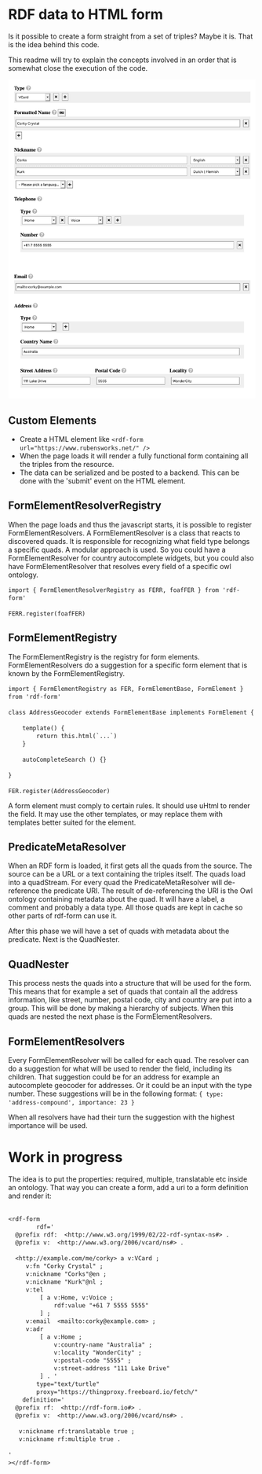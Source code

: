 # RDF data to HTML form

Is it possible to create a form straight from a set of triples?
Maybe it is. That is the idea behind this code.

This readme will try to explain the concepts involved in an order that is somewhat close the execution of the code.

![alt text][logo]

## Custom Elements

- Create a HTML element like ```<rdf-form url="https://www.rubensworks.net/" />```
- When the page loads it will render a fully functional form containing all the triples from the resource.
- The data can be serialized and be posted to a backend. This can be done with the 'submit' event on the HTML element.

## FormElementResolverRegistry

When the page loads and thus the javascript starts, it is possible to register FormElementResolvers.
A FormElementResolver is a class that reacts to discovered quads. It is responsible for recognizing what field type belongs a specific quads. A modular approach is used. So you could have a FormElementResolver for country autocomplete widgets, but you could also have FormElementResolver that resolves every field of a specific owl ontology. 


```
import { FormElementResolverRegistry as FERR, foafFER } from 'rdf-form'

FERR.register(foafFER)
```

## FormElementRegistry

The FormElementRegistry is the registry for form elements. FormElementResolvers do a suggestion for a specific form element that is known by the FormElementRegistry.

```
import { FormElementRegistry as FER, FormElementBase, FormElement } from 'rdf-form'

class AddressGeocoder extends FormElementBase implements FormElement {

    template() {
        return this.html(`...`)
    }

    autoCompleteSearch () {}

}

FER.register(AddressGeocoder)
```

A form element must comply to certain rules. It should use uHtml to render the field. It may use the other templates, or may replace them with templates better suited for the element.

## PredicateMetaResolver

When an RDF form is loaded, it first gets all the quads from the source. The source can be a URL or a text containing the triples itself. The quads load into a quadStream. For every quad the PredicateMetaResolver will de-reference the predicate URI. The result of de-referencing the URI is the Owl ontology containing metadata about the quad. It will have a label, a comment and probably a data type. All those quads are kept in cache so other parts of rdf-form can use it. 

After this phase we will have a set of quads with metadata about the predicate. Next is the QuadNester.

## QuadNester

This process nests the quads into a structure that will be used for the form. This means that for example a set of quads that contain all the address information, like street, number, postal code, city and country are put into a group. This will be done by making a hierarchy of subjects.  When this quads are nested the next phase is the FormElementResolvers.

## FormElementResolvers

Every FormElementResolver will be called for each quad. The resolver can do a suggestion for what will be used to render the field, including its children. That suggestion could be for an address for example an autocomplete geocoder for addresses. Or it could be an input with the type number. These suggestions will be in the following format: ```{ type: 'address-compound', importance: 23 }```

When all resolvers have had their turn the suggestion with the highest importance will be used.

# Work in progress

The idea is to put the properties: required, multiple, translatable etc inside an ontology. That way you can create a form, add a uri to a form definition and render it:

```

<rdf-form
        rdf='
  @prefix rdf:  <http://www.w3.org/1999/02/22-rdf-syntax-ns#> .
  @prefix v:  <http://www.w3.org/2006/vcard/ns#> .

  <http://example.com/me/corky> a v:VCard ;
     v:fn "Corky Crystal" ;
     v:nickname "Corks"@en ;
     v:nickname "Kurk"@nl ;
     v:tel
         [ a v:Home, v:Voice ;
             rdf:value "+61 7 5555 5555"
         ] ;
     v:email  <mailto:corky@example.com> ;
     v:adr
         [ a v:Home ;
             v:country-name "Australia" ;
             v:locality "WonderCity" ;
             v:postal-code "5555" ;
             v:street-address "111 Lake Drive"
         ] . '
        type="text/turtle"
        proxy="https://thingproxy.freeboard.io/fetch/"
    definition='
  @prefix rf:  <http://rdf-form.io#> .
  @prefix v:  <http://www.w3.org/2006/vcard/ns#> .

   v:nickname rf:translatable true ;
   v:nickname rf:multiple true .

'
></rdf-form>

```
[logo]: https://raw.githubusercontent.com/danielbeeke/rdf-form/master/screenshot/progress.png "Screenshot of progress"

